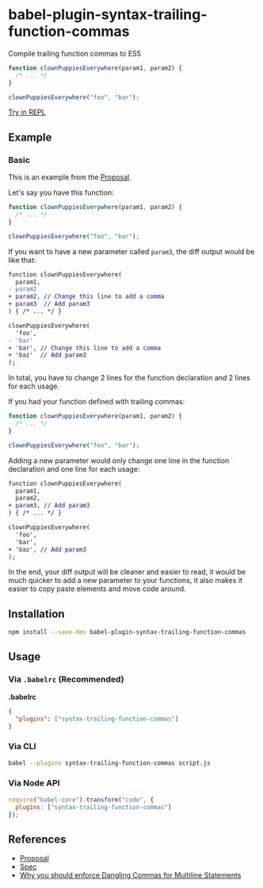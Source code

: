 # babel-plugin-syntax-trailing-function-commas

Compile trailing function commas to ES5

```js
function clownPuppiesEverywhere(param1, param2) {
  /* ... */
}

clownPuppiesEverywhere("foo", "bar");
```

[Try in REPL](<http://babeljs.io/repl/#?evaluate=true&presets=es2015%2Cstage-0&code=function%20clownPuppiesEverywhere(%0A%20%20param1%2C%0A%20%20param2%2C%0A)%20%7B%20%2F*%20...%20*%2F%20%7D%0A%0AclownPuppiesEverywhere(%0A%20%20'foo'%2C%0A%20%20'bar'%2C%0A)%3B>)

## Example

### Basic

This is an example from the [Proposal](https://github.com/jeffmo/es-trailing-function-commas).

Let's say you have this function:

```js
function clownPuppiesEverywhere(param1, param2) {
  /* ... */
}

clownPuppiesEverywhere("foo", "bar");
```

If you want to have a new parameter called `param3`, the diff output would be like that:

```diff
function clownPuppiesEverywhere(
  param1,
- param2
+ param2, // Change this line to add a comma
+ param3  // Add param3
) { /* ... */ }

clownPuppiesEverywhere(
  'foo',
- 'bar'
+ 'bar', // Change this line to add a comma
+ 'baz'  // Add param3
);
```

In total, you have to change 2 lines for the function declaration and 2 lines for each usage.

If you had your function defined with trailing commas:

```js
function clownPuppiesEverywhere(param1, param2) {
  /* ... */
}

clownPuppiesEverywhere("foo", "bar");
```

Adding a new parameter would only change one line in the function declaration and one line for each usage:

```diff
function clownPuppiesEverywhere(
  param1,
  param2,
+ param3, // Add param3
) { /* ... */ }

clownPuppiesEverywhere(
  'foo',
  'bar',
+ 'baz', // Add param3
);
```

In the end, your diff output will be cleaner and easier to read, it would be much quicker to add a new parameter to your functions, it also makes it easier to copy paste elements and move code around.

## Installation

```sh
npm install --save-dev babel-plugin-syntax-trailing-function-commas
```

## Usage

### Via `.babelrc` (Recommended)

**.babelrc**

```json
{
  "plugins": ["syntax-trailing-function-commas"]
}
```

### Via CLI

```sh
babel --plugins syntax-trailing-function-commas script.js
```

### Via Node API

```javascript
require("babel-core").transform("code", {
  plugins: ["syntax-trailing-function-commas"]
});
```

## References

- [Proposal](https://github.com/jeffmo/es-trailing-function-commas)
- [Spec](http://jeffmo.github.io/es-trailing-function-commas/)
- [Why you should enforce Dangling Commas for Multiline Statements](https://medium.com/@nikgraf/why-you-should-enforce-dangling-commas-for-multiline-statements-d034c98e36f8)
